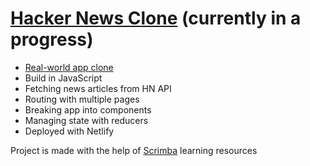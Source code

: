 # [Hacker News Clone](https://frontendella-hacker-news-clone.netlify.app) (currently in a progress)

* [Real-world app clone](https://news.ycombinator.com/)
* Build in JavaScript
* Fetching news articles from HN API
* Routing with multiple pages
* Breaking app into components
* Managing state with reducers
* Deployed with Netlify


Project is made with the help of [Scrimba](https://scrimba.com/allcourses) learning resources

